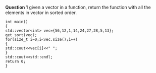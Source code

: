 **Question 1** given a vector<int> in a function, return the function with all the elements in vector<int> in sorted order. 
```
int main()
{
std::vector<int> vec={56,12,1,14,24,27,28,5,13};
get_sort(vec);
for(size_t i=0;i<vec.size();i++)
{
std::cout<<vec[i]<<" ";
}
std::cout<<std::endl;
return 0;
}
